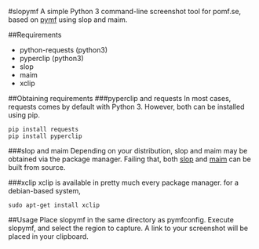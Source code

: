 #slopymf
A simple Python 3 command-line screenshot tool for pomf.se, based on [pymf](https://github.com/savoca/pymf) using slop and maim. 

##Requirements
* python-requests (python3)
* pyperclip (python3)
* slop
* maim
* xclip

##Obtaining requirements
###pyperclip and requests
In most cases, requests comes by default with Python 3. However, both can be installed using pip.

    pip install requests
    pip install pyperclip

###slop and maim
Depending on your distribution, slop and maim may be obtained via the package manager. Failing that, both [slop](https://github.com/naelstrof/slop) and [maim](https://github.com/naelstrof/maim) can be built from source.

###xclip
xclip is available in pretty much every package manager. for a debian-based system,

    sudo apt-get install xclip

##Usage
Place slopymf in the same directory as pymfconfig. Execute slopymf, and select the region to capture. A link to your screenshot will be placed in your clipboard. 
